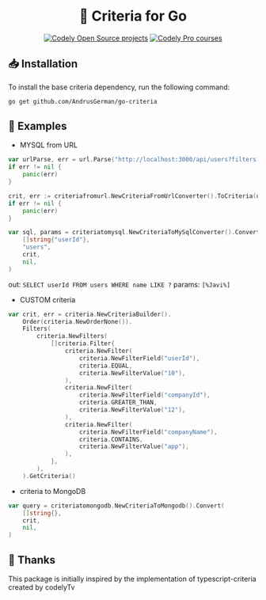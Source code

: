 <h1 align="center">
  🎼 Criteria for Go
</h1>

<p align="center">
    <a href="https://github.com/CodelyTV"><img src="https://img.shields.io/badge/Codely-OS-green.svg?style=flat-square" alt="Codely Open Source projects"/></a>
    <a href="https://pro.codely.com"><img src="https://img.shields.io/badge/Codely-Pro-black.svg?style=flat-square" alt="Codely Pro courses"/></a>
</p>

## 📥 Installation

To install the base criteria dependency, run the following command:

```sh
go get github.com/AndrusGerman/go-criteria
```


## 🎉 Examples

* MYSQL from URL
```go
var urlParse, err = url.Parse("http://localhost:3000/api/users?filters[0][field]=name&filters[0][operator]=CONTAINS&filters[0][value]=Javi")
if err != nil {
	panic(err)
}

crit, err := criteriafromurl.NewCriteriaFromUrlConverter().ToCriteria(urlParse)
if err != nil {
	panic(err)
}

var sql, params = criteriatomysql.NewCriteriaToMySqlConverter().Convert(
	[]string{"userId"},
	"users",
	crit,
	nil,
)
```

out: `SELECT userId FROM users WHERE name LIKE ?` params: `[%Javi%]`


* CUSTOM criteria
```go
var crit, err = criteria.NewCriteriaBuilder().
	Order(criteria.NewOrderNone()).
	Filters(
		criteria.NewFilters(
			[]criteria.Filter{
				criteria.NewFilter(
					criteria.NewFilterField("userId"),
					criteria.EQUAL,
					criteria.NewFilterValue("10"),
				),
				criteria.NewFilter(
					criteria.NewFilterField("companyId"),
					criteria.GREATER_THAN,
					criteria.NewFilterValue("12"),
				),
				criteria.NewFilter(
					criteria.NewFilterField("companyName"),
					criteria.CONTAINS,
					criteria.NewFilterValue("app"),
				),
			},
		),
	).GetCriteria()
```

* criteria to MongoDB
```go
var query = criteriatomongodb.NewCriteriaToMongodb().Convert(
	[]string{},
	crit,
	nil,
)
```

## 🐂 Thanks

This package is initially inspired by the implementation of typescript-criteria created by codelyTv
